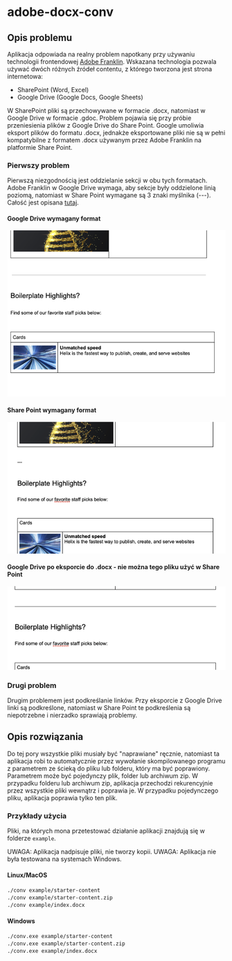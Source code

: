 # adobe-docx-conv

## Opis problemu

Aplikacja odpowiada na realny problem napotkany przy używaniu technologii frontendowej [Adobe Franklin](https://aem.live/).
Wskazana technologia pozwala używać dwóch różnych źródeł contentu, z którego tworzona jest strona internetowa:

- SharePoint (Word, Excel)
- Google Drive (Google Docs, Google Sheets)

W SharePoint pliki są przechowywane w formacie .docx, natomiast w Google Drive w formacie .gdoc. Problem pojawia się przy próbie przeniesienia plików z Google Drive do Share Point.
Google umoliwia eksport plików do formatu .docx, jednakże eksportowane pliki nie są w pełni kompatybilne z formatem .docx używanym przez Adobe Franklin na platformie Share Point.

### Pierwszy problem

Pierwszą niezgodnością jest oddzielanie sekcji w obu tych formatach. Adobe Franklin w Google Drive wymaga, aby sekcje były oddzielone linią poziomą, natomiast w Share Point wymagane są 3 znaki myślnika (---). Całość jest opisana [tutaj](https://www.aem.live/docs/authoring#sections).

#### Google Drive wymagany format

![Google Drive Example](./docs/googledrive.png)

#### Share Point wymagany format

![Share Point Example](./docs/sharepoint.png)

#### Google Drive po eksporcie do .docx - nie można tego pliku użyć w Share Point

![Google Drive Example](./docs/googledriveexport.png)

### Drugi problem

Drugim problemem jest podkreślanie linków. Przy eksporcie z Google Drive linki są podkreślone, natomiast w Share Point te podkreślenia są niepotrzebne i nierzadko sprawiają problemy.

## Opis rozwiązania

Do tej pory wszystkie pliki musiały być "naprawiane" ręcznie, natomiast ta aplikacja robi to automatycznie przez wywołanie skompilowanego programu z parametrem ze ścieką do pliku lub folderu, który ma być poprawiony.
Parametrem może być pojedynczy plik, folder lub archiwum zip.
W przypadku folderu lub archiwum zip, aplikacja przechodzi rekurencyjnie przez wszystkie pliki wewnątrz i poprawia je.
W przypadku pojedynczego pliku, aplikacja poprawia tylko ten plik.

### Przykłady użycia

Pliki, na których mona przetestować działanie aplikacji znajdują się w folderze `example`.

UWAGA: Aplikacja nadpisuje pliki, nie tworzy kopii.
UWAGA: Aplikacja nie była testowana na systemach Windows.

#### Linux/MacOS

```bash
./conv example/starter-content
./conv example/starter-content.zip
./conv example/index.docx
```

#### Windows

```bash
./conv.exe example/starter-content
./conv.exe example/starter-content.zip
./conv.exe example/index.docx
```
